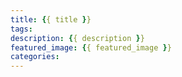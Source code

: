 ```yaml
---
title: {{ title }}
tags:
description: {{ description }}
featured_image: {{ featured_image }}
categories:
---
```

